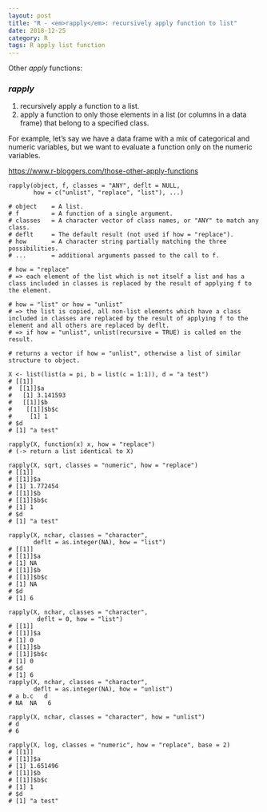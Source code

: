 ```yaml
---
layout: post
title: "R - <em>rapply</em>: recursively apply function to list"
date: 2018-12-25
category: R
tags: R apply list function
---
```


Other <em>apply</em> functions:


### <em>rapply</em>

1) recursively apply a function to a list. 
2) apply a function to only those elements in a list (or columns in a data frame) that belong to a specified class.


For example, let’s say we have a data frame with a mix of categorical and numeric variables, but we want to evaluate a function only on the numeric variables.


<a href=https://www.r-bloggers.com/those-other-apply-functions>https://www.r-bloggers.com/those-other-apply-functions</a>

```
rapply(object, f, classes = "ANY", deflt = NULL,
       how = c("unlist", "replace", "list"), ...)

# object    = A list.
# f	        = A function of a single argument.
# classes	= A character vector of class names, or "ANY" to match any class.
# deflt	    = The default result (not used if how = "replace").
# how	    = A character string partially matching the three possibilities.
# ...	    = additional arguments passed to the call to f.

# how = "replace"
# => each element of the list which is not itself a list and has a class included in classes is replaced by the result of applying f to the element.

# how = "list" or how = "unlist"
# => the list is copied, all non-list elements which have a class included in classes are replaced by the result of applying f to the element and all others are replaced by deflt. 
# => if how = "unlist", unlist(recursive = TRUE) is called on the result.

# returns a vector if how = "unlist", otherwise a list of similar structure to object.

X <- list(list(a = pi, b = list(c = 1:1)), d = "a test")
# [[1]]
#  [[1]]$a
#   [1] 3.141593
#   [[1]]$b
#    [[1]]$b$c
#     [1] 1
# $d
# [1] "a test"

rapply(X, function(x) x, how = "replace")
# (-> return a list identical to X)

rapply(X, sqrt, classes = "numeric", how = "replace")
# [[1]]
# [[1]]$a
# [1] 1.772454
# [[1]]$b
# [[1]]$b$c
# [1] 1
# $d
# [1] "a test"

rapply(X, nchar, classes = "character",
       deflt = as.integer(NA), how = "list")
# [[1]]
# [[1]]$a
# [1] NA
# [[1]]$b
# [[1]]$b$c
# [1] NA
# $d
# [1] 6

rapply(X, nchar, classes = "character",
        deflt = 0, how = "list")
# [[1]]
# [[1]]$a
# [1] 0
# [[1]]$b
# [[1]]$b$c
# [1] 0
# $d
# [1] 6
rapply(X, nchar, classes = "character",
       deflt = as.integer(NA), how = "unlist")
# a b.c   d 
# NA  NA   6
 
rapply(X, nchar, classes = "character", how = "unlist")
# d 
# 6 

rapply(X, log, classes = "numeric", how = "replace", base = 2)
# [[1]]
# [[1]]$a
# [1] 1.651496
# [[1]]$b
# [[1]]$b$c
# [1] 1
# $d
# [1] "a test"

```



